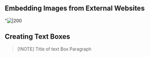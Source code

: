 ## Embedding Images from External Websites
"![|200](https://i.imgur.com/w9QSjKE.jpeg)

## Creating Text Boxes
> [!NOTE] Title of text Box
> Paragraph

